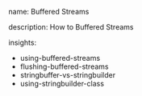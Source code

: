 name: Buffered Streams

description: How to Buffered Streams

insights:
  - using-buffered-streams
  - flushing-buffered-streams
  - stringbuffer-vs-stringbuilder
  - using-stringbuilder-class
